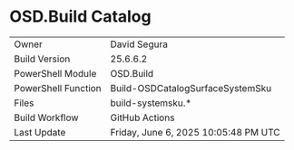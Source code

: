 ﻿# OSD.Build Catalog

| | |
|-|-|
| Owner | David Segura |
| Build Version | 25.6.6.2 |
| PowerShell Module | OSD.Build |
| PowerShell Function | Build-OSDCatalogSurfaceSystemSku |
| Files | build-systemsku.* |
| Build Workflow | GitHub Actions |
| Last Update | Friday, June 6, 2025 10:05:48 PM UTC |
